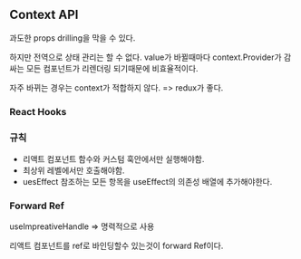 ## Context API

과도한 props drilling을 막을 수 있다.

하지만 전역으로 상태 관리는 할 수 없다. value가 바뀔때마다 context.Provider가 감싸는 모든 컴포넌트가 리렌더링 되기때문에 비효율적이다.

자주 바뀌는 경우는 context가 적합하지 않다. => redux가 좋다.

### React Hooks

### 규칙

- 리액트 컴포넌트 함수와 커스텀 훅안에서만 실행해야함.
- 최상위 레벨에서만 호출해야함.
- uesEffect 참조하는 모든 항목을 useEffect의 의존성 배열에 추가해야한다.

### Forward Ref

useImpreativeHandle => 명력적으로 사용

리액트 컴포넌트를 ref로 바인딩할수 있는것이 forward Ref이다.